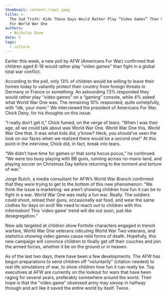 ```yaml
---
thumbnail: content://ww1.jpeg
title: >-
  The Sad Truth: Kids These Days Would Rather Play “Video Games” Than Volunteer
  For World War One
authors:
  - Nicholas Daum
date: 5
tags:
  - culture
---
```


Earlier this week, a new poll by AFW (Americans For War) confirmed that children aged 6-18 would rather play “video games” than fight in a global total war conflict. 

According to the poll, only 13% of children would be willing to leave their homes today to valiantly protect their country from foreign threats in Germany or France or something. An astounding 73% responded they would rather play “video games” on a “gaming” console, while 4% asked what World War One was. The remaining 10% responded, quite unhelpfully, with “idk, your mom.” We interviewed the president of Americans For War, Chick Deny, for his thoughts on this issue.

“I really don’t get it,” Chick fumed, on the verge of tears. “When I was their age, all we could talk about was World War One. World War One this, World War One that. It was what kids did, y’know? Heck, you should’ve seen the look on our faces when we realized there would be a second one!” At this point in the interview, Chick did, in fact, break into tears. 

“We didn’t have time for games or that sorta hocus pocus,” he continued. “We were too busy playing with BB guns, running across no-mans-land, and playing soccer on Christmas Day before returning to the torment and torture of war.”

Jorge Butch, a media consultant for AFW’s World War Branch confirmed that they were trying to get to the bottom of this new phenomenon: “We think the issue is marketing: we aren’t showing children how fun it can be to fight in a war. World War One was really a fun war. Really. The soldiers could shoot, reload their guns, occasionally eat food, and wear the same clothes for days on end! We need to reach out to children with this information! This ‘video game’ trend will die out soon, just like desegregation.”

New ads targeted at children show Fortnite characters engaged in trench warfare, World War One veterans ridiculing World War Two veterans, and statistics showing video games cause mild forms of death. Hopefully, this new campaign will convince children to finally get off their couches and join the armed forces, whether it be on the ground or in heaven. 

As of the last two days, there have been a few developments. The AFW has begun preparations to send children off “voluntarily” (citation needed) to real life simulations of war, to show children how fun it can really be. Top executives at AFW are currently on the lookout for wars that have been raging for several years, preferably somewhere around the world. Their hope is that the “video game” obsessed army may swoop in halfway through and act like it saved the entire world by itself. Twice.
